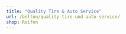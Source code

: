 ```yaml
---
title: "Quality Tire & Auto Service"
url: /belton/quality-tire-und-auto-service/
shop: Reifen
---
```

